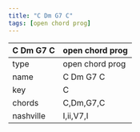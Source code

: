 ```yaml
---
title: "C Dm G7 C"
tags: [open chord prog]
---
```


|C Dm G7 C|open chord prog|
|---|---|
|type|open chord prog|
|name|C Dm G7 C|
|key|C|
|chords|C,Dm,G7,C|
|nashville|I,ii,V7,I|
